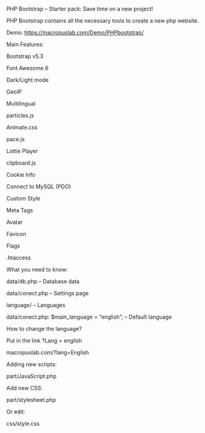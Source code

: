 PHP Bootstrap – Starter pack: Save time on a new project!

PHP Bootstrap contains all the necessary tools to create a new php website.

Demo: https://macropuslab.com/Demo/PHPbootstrap/

Main Features:

Bootstrap v5.3

Font Awesome 6

Dark/Light mode

GeoIP

Multilingual

particles.js

Animate.css

pace.js

Lottie Player

clipboard.js

Cookie Info

Connect to MySQL (PDO)

Custom Style

Meta Tags

Avatar

Favicon

Flags

.htaccess



What you need to know:

data/db.php – Database data

data/conect.php – Settings page

language/ – Languages

data/conect.php: $main_language = “english”; – Default language

How to change the language?

Put in the link ?Lang = english

macropuslab.com/?lang=English

Adding new scripts:

part/JavaScript.php

Add new CSS:

part/stylesheet.php

Or edit:

css/style.css
